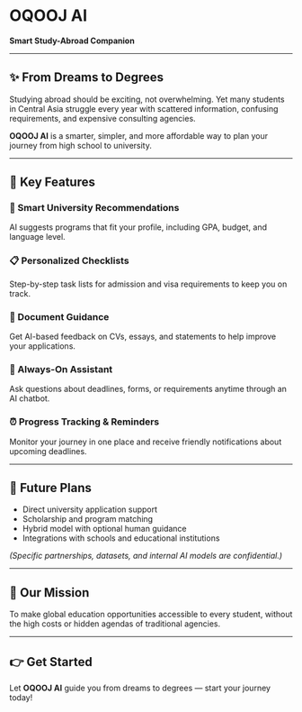 # OQOOJ AI
**Smart Study-Abroad Companion**

---

## ✨ From Dreams to Degrees

Studying abroad should be exciting, not overwhelming. Yet many students in Central Asia struggle every year with scattered information, confusing requirements, and expensive consulting agencies.  

**OQOOJ AI** is a smarter, simpler, and more affordable way to plan your journey from high school to university.

---

## 🚀 Key Features

### 🎯 Smart University Recommendations
AI suggests programs that fit your profile, including GPA, budget, and language level.

### 📋 Personalized Checklists
Step-by-step task lists for admission and visa requirements to keep you on track.

### 📝 Document Guidance
Get AI-based feedback on CVs, essays, and statements to help improve your applications.

### 💬 Always-On Assistant
Ask questions about deadlines, forms, or requirements anytime through an AI chatbot.

### ⏰ Progress Tracking & Reminders
Monitor your journey in one place and receive friendly notifications about upcoming deadlines.

---

## 🔮 Future Plans

- Direct university application support  
- Scholarship and program matching  
- Hybrid model with optional human guidance  
- Integrations with schools and educational institutions  

*(Specific partnerships, datasets, and internal AI models are confidential.)*

---

## 🎯 Our Mission

To make global education opportunities accessible to every student, without the high costs or hidden agendas of traditional agencies.

---

## 👉 Get Started

Let **OQOOJ AI** guide you from dreams to degrees — start your journey today!
